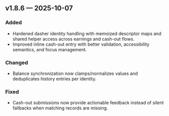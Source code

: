 ## v1.8.6 — 2025-10-07

### Added
- Hardened dasher identity handling with memoized descriptor maps and shared helper access across earnings and cash-out flows.
- Improved inline cash-out entry with better validation, accessibility semantics, and focus management.

### Changed
- Balance synchronization now clamps/normalizes values and deduplicates history entries per identity.

### Fixed
- Cash-out submissions now provide actionable feedback instead of silent fallbacks when matching records are missing.
